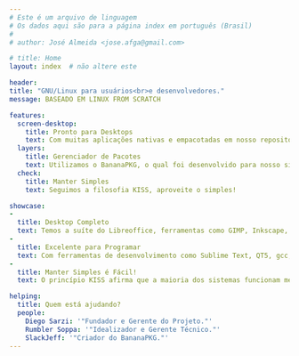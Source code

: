 ```yaml
---
# Este é um arquivo de linguagem
# Os dados aqui são para a página index em português (Brasil)
# 
# author: José Almeida <jose.afga@gmail.com>

# title: Home
layout: index  # não altere este

header:
title: "GNU/Linux para usuários<br>e desenvolvedores."
message: BASEADO EM LINUX FROM SCRATCH

features:
  screen-desktop:
    title: Pronto para Desktops
    text: Com muitas aplicações nativas e empacotadas em nosso repositório!
  layers:
    title: Gerenciador de Pacotes
    text: Utilizamos o BananaPKG, o qual foi desenvolvido para nosso sistema.
  check: 
    title: Manter Simples
    text: Seguimos a filosofia KISS, aproveite o simples!

showcase:
- 
  title: Desktop Completo
  text: Temos a suíte do Libreoffice, ferramentas como GIMP, Inkscape, SSR, VLC e muito mais!
- 
  title: Excelente para Programar
  text: Com ferramentas de desenvolvimento como Sublime Text, QT5, gcc, python2 e 3, compiladores, lua, etc!
- 
  title: Manter Simples é Fácil!
  text: O princípio KISS afirma que a maioria dos sistemas funcionam melhor se eles forem mantidos simples, ao invés de complicados!

helping:
  title: Quem está ajudando?
  people:
    Diego Sarzi: '"Fundador e Gerente do Projeto."'
    Rumbler Soppa: '"Idealizador e Gerente Técnico."'
    SlackJeff: '"Criador do BananaPKG."'
---
```

